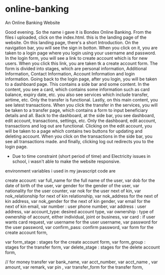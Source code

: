 # online-banking
An Online Banking Website

Good evening. So the name i gave it is Bondex Online Banking. From the files i uploaded, click on the index.html. this is the landing page of the website. On this landing page, there's a short Introduction. On the navigation bar, you will see the sign in botton. When you click on it, you are taken to a login page where you login using your username and password. In the login form, you will see a link to create account which is for new users. When you click this link, you are taken tk a create account form. The form is divided into stages, which are personal information, Additional Information, Contact Information, Account Information and login information. Going back to the login page, after you login, you will be taken to a dashboard page. This contains a side bar and some content. In the content, you see a card, which contains some information such as card balance, expiry date, etc. you also see services which include transfer, airtime, etc. Only the transfer is functional. Lastly, on this main content, you see latest transactions. When you click the transfer in the services, you will be taken to a transfer page, which contains a form to input beneficiary details and all. Back to the dashboard, at the side bar, you see dashboard, edit account, transactions, settings, etc. Only the dashboard, edit account, transactions and log out are functional. Clicking on the edit account, you will be taken to a page which contains two buttons for updating and deleting account. When you click on the transactions in the side bar, you see all transactions made. and finally, clicking log out redirects you to the login page. 

* Due to time constraint (short period of time) and Electricity issues in school, i wasn't able to make the website responsive.

environment variables i used in my javascript code are

create account: 
var full_name for the full name of the user,
var dob for the date of birth of the user,
var gender for the gender of the user,
var nationality for the user counter,
var nok for the user next of kin,
var nok_relationship for next of kin relationship,
var nok_address for the next of kin address,
var nok_gender for the next of kin gender,
var email for the next of kin email,
var number : user phone number,
var address : user address,
var account_type: desired account type,
var ownership : type of ownership of account, either individual, joint or business,
var card : if user wants card request,
var username for the user username,
var password for the user password,
var confirm_pass: confirm password,
var form for the create account form,

var form_stage : stages for the create account form,
var form_group : stages for the transfer form,
var delete_stage : stages for the delete account form,

// for money transfer
var bank_name,
var acct_number,
var acct_name ,
var amount,
var remark,
var pin ,
var transfer_form  for the transfer form,
